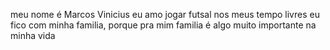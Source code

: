 meu nome é Marcos Vinicius
eu amo jogar futsal
nos meus tempo livres eu fico com minha familia, porque pra mim familia é algo muito importante na minha vida
